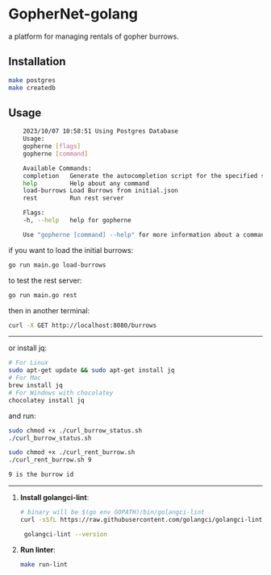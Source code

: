 # GopherNet-golang
a platform for managing rentals of gopher burrows.



## Installation
```bash
make postgres
make createdb
```
## Usage
```bash
    2023/10/07 10:58:51 Using Postgres Database
    Usage:
    gopherne [flags]
    gopherne [command]

    Available Commands:
    completion   Generate the autocompletion script for the specified shell
    help         Help about any command
    load-burrows Load Burrows from initial.json
    rest         Run rest server

    Flags:
    -h, --help   help for gopherne

    Use "gopherne [command] --help" for more information about a command.
```

if you want to load the initial burrows:
```bash
go run main.go load-burrows
```

to test the rest server:
```bash
go run main.go rest
```


then in another terminal:
```bash
curl -X GET http://localhost:8080/burrows
```

---

or install jq:
```bash
# For Linux
sudo apt-get update && sudo apt-get install jq
# For Mac
brew install jq
# For Windows with chocolatey
chocolatey install jq
```
and run:
```bash
sudo chmod +x ./curl_burrow_status.sh 
./curl_burrow_status.sh
```


```bash
sudo chmod +x ./curl_rent_burrow.sh 
./curl_rent_burrow.sh 9

9 is the burrow id
```

---

1. **Install golangci-lint**:
   ```bash
   # binary will be $(go env GOPATH)/bin/golangci-lint
   curl -sSfL https://raw.githubusercontent.com/golangci/golangci-lint/master/install.sh | sh -s -- -b $(go env GOPATH)/bin v1.54.2

    golangci-lint --version
   ```

2. **Run linter**:

   ```bash
   make run-lint
   ```

